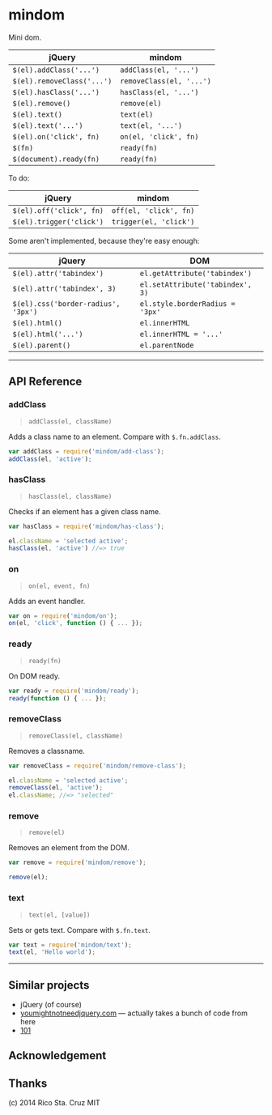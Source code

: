 # mindom

Mini dom.

| jQuery                     | mindom                   |
| --------                   | --------                 |
| `$(el).addClass('...')`    | `addClass(el, '...')`    |
| `$(el).removeClass('...')` | `removeClass(el, '...')` |
| `$(el).hasClass('...')`    | `hasClass(el, '...')`    |
| `$(el).remove()`           | `remove(el)`             |
| `$(el).text()`             | `text(el)`               |
| `$(el).text('...')`        | `text(el, '...')`        |
| `$(el).on('click', fn)`    | `on(el, 'click', fn)`    |
| `$(fn)`                    | `ready(fn)`              |
| `$(document).ready(fn)`    | `ready(fn)`              |

To do:

| jQuery                   | mindom                 |
| --------                 | --------               |
| `$(el).off('click', fn)` | `off(el, 'click', fn)` |
| `$(el).trigger('click')` | `trigger(el, 'click')` |

Some aren't implemented, because they're easy enough:

| jQuery                              | DOM                              |
| --------                            | --------                         |
| `$(el).attr('tabindex')`            | `el.getAttribute('tabindex')`    |
| `$(el).attr('tabindex', 3)`         | `el.setAttribute('tabindex', 3)` |
| `$(el).css('border-radius', '3px')` | `el.style.borderRadius = '3px'`  |
| `$(el).html()`                      | `el.innerHTML`                   |
| `$(el).html('...')`                 | `el.innerHTML = '...'`           |
| `$(el).parent()`                    | `el.parentNode`                  |

----

## API Reference

<!-- begin api -->

### addClass
> `addClass(el, className)`

Adds a class name to an element. Compare with `$.fn.addClass`.

```js
var addClass = require('mindom/add-class');
addClass(el, 'active');
```

### hasClass
> `hasClass(el, className)`

Checks if an element has a given class name.

```js
var hasClass = require('mindom/has-class');

el.className = 'selected active';
hasClass(el, 'active') //=> true
```

### on
> `on(el, event, fn)`

Adds an event handler.

```js
var on = require('mindom/on');
on(el, 'click', function () { ... });
```

### ready
> `ready(fn)`

On DOM ready.

```js
var ready = require('mindom/ready');
ready(function () { ... });
```

### removeClass
> `removeClass(el, className)`

Removes a classname.

```js
var removeClass = require('mindom/remove-class');

el.className = 'selected active';
removeClass(el, 'active');
el.className; //=> "selected"
```

### remove
> `remove(el)`

Removes an element from the DOM.

```js
var remove = require('mindom/remove');

remove(el);
```

### text
> `text(el, [value])`

Sets or gets text. Compare with `$.fn.text`.

```js
var text = require('mindom/text');
text(el, 'Hello world');
```

<!-- end api -->

----

## Similar projects

 * jQuery (of course)
 * [youmightnotneedjquery.com](http://youmightnotneedjquery.com/) — actually takes a bunch of code from here
 * [101](https://www.npmjs.org/package/101)

## Acknowledgement

## Thanks

(c) 2014 Rico Sta. Cruz MIT
